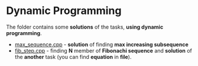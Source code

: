 # Dynamic Programming

The folder contains some **solutions** of the tasks, **using dynamic programming**.

* [max_sequence.cpp](https://github.com/EjenY-Poltavchiny/CPLUS-practice/blob/main/Yandex_lectures/DynProg/max_sequence.cpp) - **solution** of finding **max increasing subsequence**
* [fib_step.cpp](https://github.com/EjenY-Poltavchiny/CPLUS-practice/blob/main/Yandex_lectures/DynProg/fib_step.cpp) - finding **N** member of **Fibonachi sequence** and **solution** of the **another** task (you can find **equation** in **file**).
